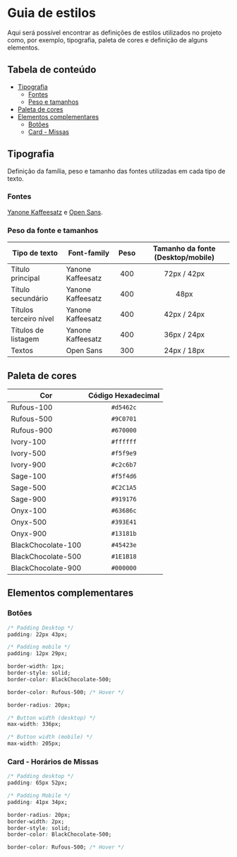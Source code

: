 # Guia de estilos

Aqui será possível encontrar as definições de estilos utilizados no projeto como, por exemplo, tipografia, paleta de cores e definição de alguns elementos.

## Tabela de conteúdo

- [Tipografia](#tipografia)
    - [Fontes](#fontes)
    - [Peso e tamanhos](#peso-da-fonte-e-tamanhos)
- [Paleta de cores](#paleta-de-cores)
- [Elementos complementares](#elementos-complementares)
    - [Botões](#botões)
    - [Card - Missas](#card---horários-de-missas)

## Tipografia

Definição da família, peso e tamanho das fontes utilizadas em cada tipo de texto.

### Fontes

[Yanone Kaffeesatz](https://fonts.google.com/specimen/Yanone+Kaffeesatz?query=Yanone+) e [Open Sans](https://fonts.google.com/specimen/Open+Sans?query=Open).

### Peso da fonte e tamanhos

Tipo de texto          | Font-family       | Peso  | Tamanho da fonte (Desktop/mobile)
-----------------------|-------------------|:-----:|:---------:
Título principal       | Yanone Kaffeesatz | 400   | 72px / 42px
Título secundário      | Yanone Kaffeesatz | 400   | 48px
Títulos terceiro nível | Yanone Kaffeesatz | 400   | 42px / 24px
Títulos de listagem    | Yanone Kaffeesatz | 400   | 36px / 24px
Textos                 | Open Sans         | 300   | 24px / 18px

## Paleta de cores

Cor                 | Código Hexadecimal
--------------------|:------------------:
Rufous-100          | `#d5462c`
Rufous-500          | `#9C0701`
Rufous-900          | `#670000`
Ivory-100           | `#ffffff`
Ivory-500           | `#f5f9e9` 
Ivory-900           | `#c2c6b7`
Sage-100            | `#f5f4d6`
Sage-500            | `#C2C1A5`
Sage-900            | `#919176`
Onyx-100            | `#63686c`
Onyx-500            | `#393E41`
Onyx-900            | `#13181b`
BlackChocolate-100  | `#45423e`
BlackChocolate-500  | `#1E1B18`
BlackChocolate-900  | `#000000`

## Elementos complementares

### Botões

```css
/* Padding Desktop */
padding: 22px 43px;

/* Padding mobile */
padding: 12px 29px;

border-width: 1px;
border-style: solid;
border-color: BlackChocolate-500;

border-color: Rufous-500; /* Hover */

border-radius: 20px;

/* Button width (desktop) */
max-width: 336px;

/* Button width (mobile) */
max-width: 205px;
```

### Card - Horários de Missas

```css
/* Padding desktop */
padding: 65px 52px;

/* Padding Mobile */
padding: 41px 34px;

border-radius: 20px;
border-width: 2px;
border-style: solid;
border-color: BlackChocolate-500;

border-color: Rufous-500; /* Hover */
```